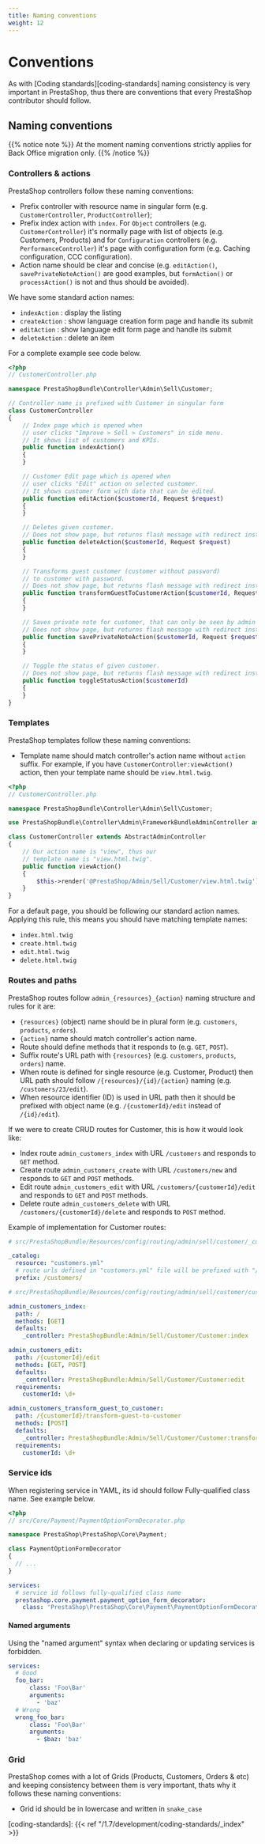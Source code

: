 ```yaml
---
title: Naming conventions
weight: 12
---
```


# Conventions

As with [Coding standards][coding-standards] naming consistency is very important in PrestaShop, thus there are conventions that every PrestaShop contributor should follow.

## Naming conventions

{{% notice note %}}
At the moment naming conventions strictly applies for Back Office migration only.
{{% /notice %}}

### Controllers & actions

PrestaShop controllers follow these naming conventions:

- Prefix controller with resource name in singular form (e.g. `CustomerController`, `ProductController`);
- Prefix index action with `index`. For `Object` controllers (e.g. `CustomerController`) it's normally page with list of objects (e.g. Customers, Products) and for `Configuration` controllers (e.g. `PerformanceController`) it's page with configuration form (e.g. Caching configuration, CCC configuration).
- Action name should be clear and concise (e.g. `editAction()`, `savePrivateNoteAction()` are good examples, but `formAction()` or `processAction()` is not and thus should be avoided).

We have some standard action names:
- `indexAction` : display the listing
- `createAction` : show language creation form page and handle its submit
- `editAction` : show language edit form page and handle its submit
- `deleteAction` : delete an item

For a complete example see code below.

```php
<?php
// CustomerController.php

namespace PrestaShopBundle\Controller\Admin\Sell\Customer;

// Controller name is prefixed with Customer in singular form
class CustomerController
{
    // Index page which is opened when
    // user clicks "Improve > Sell > Customers" in side menu.
    // It shows list of customers and KPIs.
    public function indexAction()
    {
    }

    // Customer Edit page which is opened when
    // user clicks "Edit" action on selected customer.
    // It shows customer form with data that can be edited.
    public function editAction($customerId, Request $request)
    {
    }

    // Deletes given customer.
    // Does not show page, but returns flash message with redirect instead.
    public function deleteAction($customerId, Request $request)
    {
    }

    // Transforms guest customer (customer without password)
    // to customer with password.
    // Does not show page, but returns flash message with redirect instead.
    public function transformGuestToCustomerAction($customerId, Request $request)
    {
    }

    // Saves private note for customer, that can only be seen by admin in Back Office.
    // Does not show page, but returns flash message with redirect instead.
    public function savePrivateNoteAction($customerId, Request $request)
    {
    }

    // Toggle the status of given customer.
    // Does not show page, but returns flash message with redirect instead.
    public function toggleStatusAction($customerId)
    {
    }
}
```

### Templates

PrestaShop templates follow these naming conventions:

- Template name should match controller's action name without `action` suffix. For example, if you have `CustomerController:viewAction()` action, then your template name should be `view.html.twig`.

```php
<?php
// CustomerController.php

namespace PrestaShopBundle\Controller\Admin\Sell\Customer;

use PrestaShopBundle\Controller\Admin\FrameworkBundleAdminController as AbstractAdminController;

class CustomerController extends AbstractAdminController
{
    // Our action name is "view", thus our
    // template name is "view.html.twig".
    public function viewAction()
    {
        $this->render('@PrestaShop/Admin/Sell/Customer/view.html.twig');
    }
}
```

For a default page, you should be following our standard action names. Applying this rule, this means you should have matching template names:
- `index.html.twig`
- `create.html.twig`
- `edit.html.twig`
- `delete.html.twig`

### Routes and paths

PrestaShop routes follow `admin_{resources}_{action}` naming structure and rules for it are:

- `{resources}` (object) name should be in plural form (e.g. `customers`, `products`, `orders`).
- `{action}` name should match controller's action name.
- Route should define methods that it responds to (e.g. `GET`, `POST`).
- Suffix route's URL path with `{resources}` (e.g. `customers`, `products`, `orders`) name.
- When route is defined for single resource (e.g. Customer, Product) then URL path should follow `/{resources}/{id}/{action}` naming (e.g. `/customers/23/edit`).
- When resource identifier (ID) is used in URL path then it should be prefixed with object name (e.g. `/{customerId}/edit` instead of `/{id}/edit`).

If we were to create CRUD routes for Customer, this is how it would look like:

- Index route `admin_customers_index` with URL `/customers` and responds to `GET` method.
- Create route `admin_customers_create` with URL `/customers/new` and responds to `GET` and `POST` methods.
- Edit route `admin_customers_edit` with URL `/customers/{customerId}/edit ` and responds to `GET` and `POST` methods.
- Delete route `admin_customers_delete` with URL `/customers/{customerId}/delete` and responds to `POST` method.

Example of implementation for Customer routes:

```yaml
# src/PrestaShopBundle/Resources/config/routing/admin/sell/customer/_customer.yml

_catalog:
  resource: "customers.yml"
  # route urls defined in "customers.yml" file will be prefixed with "/customers"
  prefix: /customers/
```

```yaml
# src/PrestaShopBundle/Resources/config/routing/admin/sell/customer/customers.yml

admin_customers_index:
  path: /
  methods: [GET]
  defaults:
    _controller: PrestaShopBundle:Admin/Sell/Customer/Customer:index

admin_customers_edit:
  path: /{customerId}/edit
  methods: [GET, POST]
  defaults:
    _controller: PrestaShopBundle:Admin/Sell/Customer/Customer:edit
  requirements:
    customerId: \d+

admin_customers_transform_guest_to_customer:
  path: /{customerId}/transform-guest-to-customer
  methods: [POST]
  defaults:
    _controller: PrestaShopBundle:Admin/Sell/Customer/Customer:transformGuestToCustomer
  requirements:
    customerId: \d+
```

### Service ids

When registering service in YAML, its id should follow Fully-qualified class name. See example below.

```php
<?php
// src/Core/Payment/PaymentOptionFormDecorator.php

namespace PrestaShop\PrestaShop\Core\Payment;

class PaymentOptionFormDecorator
{
  // ...
}
```

```yaml
services:
  # service id follows fully-qualified class name
  prestashop.core.payment.payment_option_form_decorator:
    class: 'PrestaShop\PrestaShop\Core\Payment\PaymentOptionFormDecorator'
```

#### Named arguments

Using the "named argument" syntax when declaring or updating services is forbidden.


```yaml
services:
  # Good
  foo_bar:
      class: 'Foo\Bar'
      arguments:
        - 'baz'
  # Wrong
  wrong_foo_bar:
      class: 'Foo\Bar'
      arguments:
        - $baz: 'baz'
```

### Grid

PrestaShop comes with a lot of Grids (Products, Customers, Orders & etc) and keeping consistency between them is very important, thats why it follows these naming conventions:

- Grid id should be in lowercase and written in `snake_case`

[coding-standards]: {{< ref "/1.7/development/coding-standards/_index" >}}
